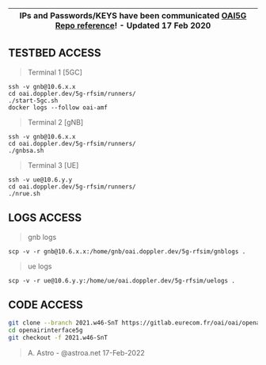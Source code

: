 | IPs and Passwords/KEYS have been communicated [OAI5G Repo reference](https://gitlab.eurecom.fr/oai/openairinterface5g/-/tree/2021.w46-SnT)! - Updated 17 Feb 2020  |
| --- |

## TESTBED ACCESS

> Terminal 1 [5GC]
```
ssh -v gnb@10.6.x.x
cd oai.doppler.dev/5g-rfsim/runners/
./start-5gc.sh
docker logs --follow oai-amf
```


> Terminal 2 [gNB]
```
ssh -v gnb@10.6.x.x
cd oai.doppler.dev/5g-rfsim/runners/
./gnbsa.sh
```

> Terminal 3 [UE]
```
ssh -v ue@10.6.y.y
cd oai.doppler.dev/5g-rfsim/runners/
./nrue.sh
```

## LOGS ACCESS

> gnb logs
```
scp -v -r gnb@10.6.x.x:/home/gnb/oai.doppler.dev/5g-rfsim/gnblogs .
```

> ue logs
```
scp -v -r ue@10.6.y.y:/home/ue/oai.doppler.dev/5g-rfsim/uelogs .
```


## CODE ACCESS

```bash
git clone --branch 2021.w46-SnT https://gitlab.eurecom.fr/oai/oai/openairinterface5g.git 
cd openairinterface5g
git checkout -f 2021.w46-SnT
```


> A. Astro - @astroa.net 17-Feb-2022
